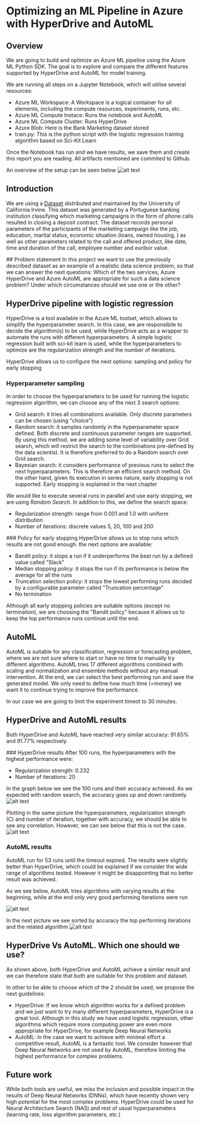 # Optimizing an ML Pipeline in Azure with HyperDrive and AutoML

## Overview
We are going to build and optimize an Azure ML pipeline using the Azure ML Python SDK. The goal is to explore and compare the different features supported by HyperDrive and AutoML for model training.

We are running all steps on a Jupyter Notebook, which will utilise several resources:
- Azure ML Workspace: A Workspace is a logical container for all elements, including the compute resources, experiments, runs, etc.
- Azure ML Compute Instace: Runs the notebook and AutoML
- Azure ML Compute Cluster: Runs HyperDrive
- Azure Blob: Here is the Bank Marketing dataset stored
- train.py: This is the python script with the logistic regression training algorithm based on Sci-Kit Learn

Once the Notebook has run and we have results, we save them and create this report you are reading. All artifacts mentioned are commited to Github.

An overview of the setup can be seen below
![alt text](images/Azure_ML_pipeline.png "HyperDrive optimizing accuracy")

## Introduction
We are using a [Dataset](https://archive.ics.uci.edu/ml/datasets/Bank+Marketing) distributed and maintained by the University of California Irvine. This dataset was generated by a Portuguese banking institution classifying which marketing campaigns in the form of phone calls resulted in closing a deposit contract. The dataset records personal parameters of the participants of the marketing campaign like the job, education, marital status, economic situation (loans, owned housing, ) as well as other parameters related to the call and offered product, like date, time and duration of the call, employee number and euribor value.


## Problem statement
In this project we want to use the previously described dataset as an example of a realistic data science problem, so that we can answer the next questions: Which of the two services, Azure HyperDrive and Azure AutoML are appropriate for such a data science problem? Under which circumstances should we use one or the other?

## HyperDrive pipeline with logistic regression
HyperDrive is a tool available in the Azure ML toolset, which allows to simplify the hyperparameter search. In this case, we are responsibile to decide the algorithm(s) to be used, while HyperDrive acts as a wrapper to automate the runs with different hyperparameters. A simple logistic regression built with sci-kit learn is used, while the hyperparameters to optimize are the regularization strength and the number of iterations.

HyperDrive allows us to configure the next options: sampling and policy for early stopping 


### Hyperparameter sampling
In order to choose the hyperparameters to be used for running the logistic regression algorithm, we can choose any of the next 3 search options:
- Grid search: it tries all combinations available. Only discrete parameters can be chosen (using "choice")
- Random search: it samples randomly in the hyperparameter space defined. Both discrete and continuous parameter ranges are supported. By using this method, we are adding some level of variability over Grid search, which will restrict the search to the combinations pre-defined by the data scientist. It is therefore preferred to do a Random search over Grid search.
- Bayesian search: it considers performance of previous runs to select the next hyperparameters. This is therefore an efficient search method. On the other hand, given its execution in series nature, early stopping is not supported. Early stopping is explained in the next chapter

We would like to execute several runs in parallel and use early stopping, we are using *Random Search*. In addition to this, we define the search space:
- Regularization strength: range from 0.001 and 1.0 with uniform distribution
- Number of iterations: discrete values 5, 20, 100 and 200

### Policy for early stopping
HyperDrive allows us to stop runs which results are not good enough. the next options are available:
- Bandit policy: it stops a run if it underperforms the best run by a defined value called "Slack"
- Median stopping policy: it stops the run if its performance is below the average for all the runs
- Truncation selection policy: it stops the lowest performing runs decided by a configurable parameter called "Truncation percentage"
- No termination

Although all early stopping policies are suitable options (except no termination), we are choosing the "Bandit policy" because it allows us to keep the top performance runs continue until the end.


## AutoML
AutoML is suitable for any classification, regression or forecasting problem, where we are not sure where to start or have no time to manually try different algorithms. AutoML tries 17 different algorithms combined with scaling and normalization and ensemble methods without any manual intervention. At the end, we can select the best performing run and save the generated model. We only need to define how much time (=money) we want it to continue trying to improve the performance.

In our case we are going to limit the experiment timeot to 30 minutes.

## HyperDrive and AutoML results
Both HyperDrive and AutoML have reached very similar accuracy: 91.65% and 91.77% respectively.

### HyperDrive results
After 100 runs, the hyperparameters with the highest performance were:
- Regularization strength: 0.232
- Number of iterations: 20

In the graph below we see the 100 runs and their accuracy achieved. As we expected with random search, the accuracy goes up and down randomly.
![alt text](images/Hyperdrive_acc.png "HyperDrive optimizing accuracy")


Plotting in the same picture the hyperparameters, regularization strength (C) and number of iteration, together with accuracy, we should be able to see any correlation. However, we can see below that this is not the case.
![alt text](images/Hyperdrive_search.png "Hyperparameter search")

### AutoML results
AutoML run for 53 runs until the timeout expired. The results were slightly better than HyperDrive, which could be explained if we consider the wide range of algorithms tested. However it might be disappointing that no better result was achieved.

As we see below, AutoML tries algorithms with varying results at the beginning, while at the end only very good performing iterations were run

![alt text](images/AutoML_acc.png "AutoML acuracy")

In the next picture we see sorted by accuracy the top performing iterations and the related algorithm
![alt text](images/AutoML_runs.png "AutoML runs")

## HyperDrive Vs AutoML. Which one should we use?
As shown above, both HyperDrive and AutoML achieve a similar result and we can therefore state that both are suitable for this problem and dataset.

In other to be able to choose which of the 2 should be used, we propose the next guidelines:
- HyperDrive: If we know which algorithm works for a defined problem and we just want to try many different hyperparameters, HyperDrive is a great tool. Although in this study we have used logistic regression, other algorithms which require more computing power are even more appropriate for HyperDrive, for example Deep Neural Networks
- AutoML: In the case we want to achieve with minimal effort a competitive result, AutoML is a fantastic tool. We consider however that Deep Neural Networks are not used by AutoML, therefore limiting the highest performance for complex problems.

## Future work
While both tools are useful, we miss the inclusion and possible impact in the results of Deep Neural Networks (DNNs), which have recently shown very high potential for the most complex problems. HyperDrive could be used for Neural Architecture Search (NAS) and rest of usual hyperparameters (learning rate, loss algorithm parameters, etc.)